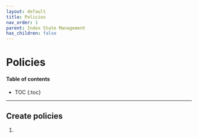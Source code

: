 ```yaml
---
layout: default
title: Policies
nav_order: 1
parent: Index State Management
has_children: false
---
```


# Policies

#### Table of contents
- TOC
{:toc}


---

## Create policies

1.
